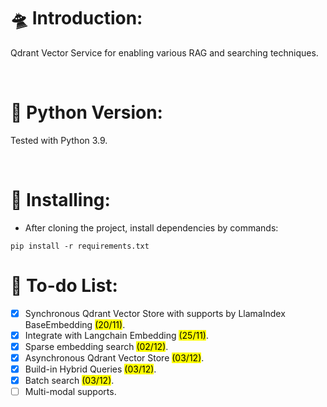 # 🛸 Introduction:

Qdrant Vector Service for enabling various RAG and searching techniques.

<br />

# 🐍 Python Version:

Tested with Python 3.9.

<br />

# 🔗 Installing:
- After cloning the project, install dependencies by commands:
```
pip install -r requirements.txt
```

# 📃 To-do List:
- [x] Synchronous Qdrant Vector Store with supports by LlamaIndex BaseEmbedding <mark>(20/11)</mark>.
- [x] Integrate with Langchain Embedding <mark>(25/11)</mark>.
- [x] Sparse embedding search <mark>(02/12)</mark>.
- [x] Asynchronous Qdrant Vector Store <mark>(03/12)</mark>.
- [x] Build-in Hybrid Queries <mark>(03/12)</mark>.
- [x] Batch search <mark>(03/12)</mark>.
- [ ] Multi-modal supports.
<br />
